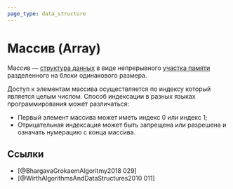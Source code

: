 ```yaml
---
page_type: data_structure
---
```


# Массив (Array)

Массив — [структура данных]([[20221025223341]]) в виде непрерывного [участка памяти]([[20221029234220]]) разделенного на блоки одинакового размера.

Доступ к элементам массива осуществляется по индексу который является целым числом. Способ индексации в разных языках программирования может различаться:

- Первый элемент массива может иметь индекс 0 или индекс 1;
- Отрицательная индексация может быть запрещена или разрешена и означать нумерацию с конца массива.

## Ссылки

- [@BhargavaGrokaemAlgoritmy2018 029]
- [@WirthAlgorithmsAndDataStructures2010 011]
